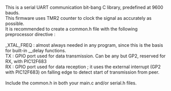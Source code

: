 This is a serial UART communication bit-bang C library, predefined at 9600 bauds.<br>
This firmware uses TMR2 counter to clock the signal as accurately as possible.<br>
It is recommended to create a common.h file with the following preprocessor directive :<br>
<br>
 _XTAL_FREQ  : almost always needed in any program, since this is the basis for built-in __delay functions.<br>
 TX          : GPIO port used for data transmission. Can be any but GP2, reserved for RX, with PIC12F683<br>
 RX          : GPIO port used for data reception ; it uses the external interrupt (GP2 with PIC12F683) on falling edge to detect start of transmission from peer.<br>
<br> 
Include the common.h in both your main.c and/or serial.h files.<br>

